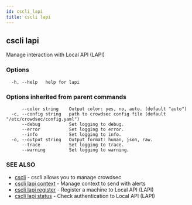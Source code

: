 ```yaml
---
id: cscli_lapi
title: cscli lapi
---
```

## cscli lapi

Manage interaction with Local API (LAPI)

### Options

```
  -h, --help   help for lapi
```

### Options inherited from parent commands

```
      --color string    Output color: yes, no, auto. (default "auto")
  -c, --config string   path to crowdsec config file (default "/etc/crowdsec/config.yaml")
      --debug           Set logging to debug.
      --error           Set logging to error.
      --info            Set logging to info.
  -o, --output string   Output format: human, json, raw.
      --trace           Set logging to trace.
      --warning         Set logging to warning.
```

### SEE ALSO

* [cscli](/cscli/cscli.md)	 - cscli allows you to manage crowdsec
* [cscli lapi context](/cscli/cscli_lapi_context.md)	 - Manage context to send with alerts
* [cscli lapi register](/cscli/cscli_lapi_register.md)	 - Register a machine to Local API (LAPI)
* [cscli lapi status](/cscli/cscli_lapi_status.md)	 - Check authentication to Local API (LAPI)

